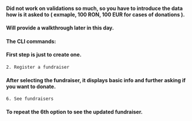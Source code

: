  
#### Did not work on validations so much, so you have to introduce the data how is it asked to ( exmaple, 100 RON, 100 EUR for cases of donations ). 
#### Will provide a walkthrough later in this day. 


#### The CLI commands: 

#### First step is just to create one.
``` 
2. Register a fundraiser  
``` 

#### After selecting the fundraiser, it displays basic info and further asking if you want to donate.

``` 
6. See fundraisers 
``` 

#### To repeat the 6th option to see the updated fundraiser.
